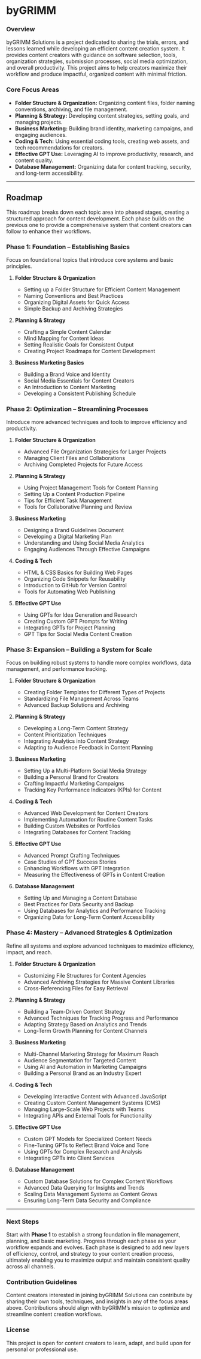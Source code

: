 # byGRIMM

### Overview
byGRIMM Solutions is a project dedicated to sharing the trials, errors, and lessons learned while developing an efficient content creation system. It provides content creators with guidance on software selection, tools, organization strategies, submission processes, social media optimization, and overall productivity. This project aims to help creators maximize their workflow and produce impactful, organized content with minimal friction.

### Core Focus Areas
- **Folder Structure & Organization:** Organizing content files, folder naming conventions, archiving, and file management.
- **Planning & Strategy:** Developing content strategies, setting goals, and managing projects.
- **Business Marketing:** Building brand identity, marketing campaigns, and engaging audiences.
- **Coding & Tech:** Using essential coding tools, creating web assets, and tech recommendations for creators.
- **Effective GPT Use:** Leveraging AI to improve productivity, research, and content quality.
- **Database Management:** Organizing data for content tracking, security, and long-term accessibility.
  
---

## Roadmap

This roadmap breaks down each topic area into phased stages, creating a structured approach for content development. Each phase builds on the previous one to provide a comprehensive system that content creators can follow to enhance their workflows.

### Phase 1: Foundation – Establishing Basics
Focus on foundational topics that introduce core systems and basic principles.

1. **Folder Structure & Organization**
   - Setting up a Folder Structure for Efficient Content Management
   - Naming Conventions and Best Practices
   - Organizing Digital Assets for Quick Access
   - Simple Backup and Archiving Strategies

2. **Planning & Strategy**
   - Crafting a Simple Content Calendar
   - Mind Mapping for Content Ideas
   - Setting Realistic Goals for Consistent Output
   - Creating Project Roadmaps for Content Development

3. **Business Marketing Basics**
   - Building a Brand Voice and Identity
   - Social Media Essentials for Content Creators
   - An Introduction to Content Marketing
   - Developing a Consistent Publishing Schedule

### Phase 2: Optimization – Streamlining Processes
Introduce more advanced techniques and tools to improve efficiency and productivity.

1. **Folder Structure & Organization**
   - Advanced File Organization Strategies for Larger Projects
   - Managing Client Files and Collaborations
   - Archiving Completed Projects for Future Access

2. **Planning & Strategy**
   - Using Project Management Tools for Content Planning
   - Setting Up a Content Production Pipeline
   - Tips for Efficient Task Management
   - Tools for Collaborative Planning and Review

3. **Business Marketing**
   - Designing a Brand Guidelines Document
   - Developing a Digital Marketing Plan
   - Understanding and Using Social Media Analytics
   - Engaging Audiences Through Effective Campaigns

4. **Coding & Tech**
   - HTML & CSS Basics for Building Web Pages
   - Organizing Code Snippets for Reusability
   - Introduction to GitHub for Version Control
   - Tools for Automating Web Publishing

5. **Effective GPT Use**
   - Using GPTs for Idea Generation and Research
   - Creating Custom GPT Prompts for Writing
   - Integrating GPTs for Project Planning
   - GPT Tips for Social Media Content Creation

### Phase 3: Expansion – Building a System for Scale
Focus on building robust systems to handle more complex workflows, data management, and performance tracking.

1. **Folder Structure & Organization**
   - Creating Folder Templates for Different Types of Projects
   - Standardizing File Management Across Teams
   - Advanced Backup Solutions and Archiving

2. **Planning & Strategy**
   - Developing a Long-Term Content Strategy
   - Content Prioritization Techniques
   - Integrating Analytics into Content Strategy
   - Adapting to Audience Feedback in Content Planning

3. **Business Marketing**
   - Setting Up a Multi-Platform Social Media Strategy
   - Building a Personal Brand for Creators
   - Crafting Impactful Marketing Campaigns
   - Tracking Key Performance Indicators (KPIs) for Content

4. **Coding & Tech**
   - Advanced Web Development for Content Creators
   - Implementing Automation for Routine Content Tasks
   - Building Custom Websites or Portfolios
   - Integrating Databases for Content Tracking

5. **Effective GPT Use**
   - Advanced Prompt Crafting Techniques
   - Case Studies of GPT Success Stories
   - Enhancing Workflows with GPT Integration
   - Measuring the Effectiveness of GPTs in Content Creation

6. **Database Management**
   - Setting Up and Managing a Content Database
   - Best Practices for Data Security and Backup
   - Using Databases for Analytics and Performance Tracking
   - Organizing Data for Long-Term Content Accessibility

### Phase 4: Mastery – Advanced Strategies & Optimization
Refine all systems and explore advanced techniques to maximize efficiency, impact, and reach.

1. **Folder Structure & Organization**
   - Customizing File Structures for Content Agencies
   - Advanced Archiving Strategies for Massive Content Libraries
   - Cross-Referencing Files for Easy Retrieval

2. **Planning & Strategy**
   - Building a Team-Driven Content Strategy
   - Advanced Techniques for Tracking Progress and Performance
   - Adapting Strategy Based on Analytics and Trends
   - Long-Term Growth Planning for Content Channels

3. **Business Marketing**
   - Multi-Channel Marketing Strategy for Maximum Reach
   - Audience Segmentation for Targeted Content
   - Using AI and Automation in Marketing Campaigns
   - Building a Personal Brand as an Industry Expert

4. **Coding & Tech**
   - Developing Interactive Content with Advanced JavaScript
   - Creating Custom Content Management Systems (CMS)
   - Managing Large-Scale Web Projects with Teams
   - Integrating APIs and External Tools for Functionality

5. **Effective GPT Use**
   - Custom GPT Models for Specialized Content Needs
   - Fine-Tuning GPTs to Reflect Brand Voice and Tone
   - Using GPTs for Complex Research and Analysis
   - Integrating GPTs into Client Services

6. **Database Management**
   - Custom Database Solutions for Complex Content Workflows
   - Advanced Data Querying for Insights and Trends
   - Scaling Data Management Systems as Content Grows
   - Ensuring Long-Term Data Security and Compliance

---

### Next Steps

Start with **Phase 1** to establish a strong foundation in file management, planning, and basic marketing. Progress through each phase as your workflow expands and evolves. Each phase is designed to add new layers of efficiency, control, and strategy to your content creation process, ultimately enabling you to maximize output and maintain consistent quality across all channels.

### Contribution Guidelines

Content creators interested in joining byGRIMM Solutions can contribute by sharing their own tools, techniques, and insights in any of the focus areas above. Contributions should align with byGRIMM’s mission to optimize and streamline content creation workflows.

### License

This project is open for content creators to learn, adapt, and build upon for personal or professional use.
